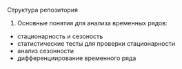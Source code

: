 Структура репозитория

1. Основные понятия для анализа временных рядов:
 - стационарность и сезоность
 - статистические тесты для проверки стационарности
 - анализ сезонности
 - дифференциирование временного ряда